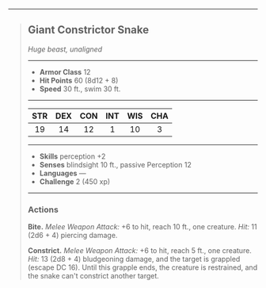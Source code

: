 ***
> ## Giant Constrictor Snake
> *Huge beast, unaligned*
> 
> ***
> 
> - **Armor Class** 12
> - **Hit Points** 60 (8d12 + 8)
> - **Speed** 30 ft., swim 30 ft.
> 
> ***
> 
> |STR|DEX|CON|INT|WIS|CHA|
> |:---:|:---:|:---:|:---:|:---:|:---:|
> |19|14|12|1|10|3|
> 
> ***
> 
> - **Skills** perception +2
> - **Senses** blindsight 10 ft., passive Perception 12
> - **Languages** —
> - **Challenge** 2 (450 xp)
> 
> ***
> 
> ### Actions
> **Bite.** *Melee Weapon Attack:* +6 to hit, reach 10 ft., one creature. *Hit:* 11 (2d6 + 4) piercing damage.
> 
> **Constrict.** *Melee Weapon Attack:* +6 to hit, reach 5 ft., one creature. *Hit:* 13 (2d8 + 4) bludgeoning damage, and the target is grappled (escape DC 16). Until this grapple ends, the creature is restrained, and the snake can't constrict another target.